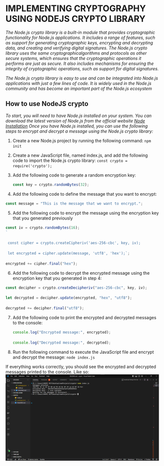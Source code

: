 # IMPLEMENTING CRYPTOGRAPHY USING NODEJS CRYPTO LIBRARY

_The Node.js crypto library is a built-in module that provides cryptographic functionality for Node.js applications. It includes a range of features, such as support for generating cryptographic keys, encrypting and decrypting data, and creating and verifying digital signatures. The Node.js crypto library uses the same cryptographicalgorithms and protocols as other secure systems, which ensures that the cryptographic operations it performs are just as secure. It also includes mechanisms for ensuring the integrity of cryptographic operations, such as support for digital signatures._

_The Node.js crypto library is easy to use and can be integrated into Node.js applications with just a few lines of code. It is widely used in the Node.js community and has become an important part of the Node.js ecosystem_

## How to use NodeJS crypto

_To start, you will need to have Node.js installed on your system. You can download the latest version of Node.js from the official website [Node Installation](<https://(https://nodejs.org/en/)>)
Once you have Node.js installed, you can use the following steps to encrypt and decrypt a message using the Node.js crypto library:_

1. Create a new Node.js project by running the following command:
   `npm init`

2. Create a new JavaScript file, named index.js, and add the following code to import the Node.js crypto library:
   `const crypto = require('crypto');`

3. Add the following code to generate a random encryption key:

   ```javascript
   const key = crypto.randomBytes(32);
   ```

4. Add the following code to define the message that you want to encrypt:

```javascript
const message = "This is the message that we want to encrypt.";
```

5. Add the following code to encrypt the message using the encryption key that you generated previously

```javascript
const iv = crypto.randomBytes(16);
`

 const cipher = crypto.createCipheriv('aes-256-cbc', key, iv);

 let encrypted = cipher.update(message, 'utf8', 'hex');`;

encrypted += cipher.final("hex");
```

6. Add the following code to decrypt the encrypted message using the encryption key that you generated in step 4:

```javascript
const decipher = crypto.createDecipheriv("aes-256-cbc", key, iv);

let decrypted = decipher.update(encrypted, "hex", "utf8");

decrypted += decipher.final("utf8");
```

7. Add the following code to print the encrypted and decrypted messages to the console:

   ```javascript
   console.log("Encrypted message:", encrypted);

   console.log("Decrypted message:", decrypted);
   ```

8. Run the following command to execute the JavaScript file and encrypt and decrypt the message:
   `node index.js`

If everything works correctly, you should see the encrypted and decrypted messages printed to the console.
Like so: ![image](console.png)
